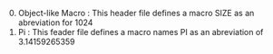 0. Object-like Macro : This header file defines a macro SIZE as an abreviation for 1024
1. Pi : This feader file defines a macro names PI as an abreviation of 3.14159265359
